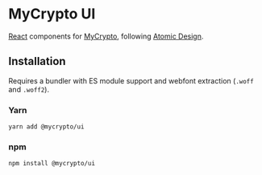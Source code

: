 # MyCrypto UI

[React](https://github.com/facebook/react) components for [MyCrypto](https://github.com/MyCryptoHQ/MyCrypto), following [Atomic Design](http://atomicdesign.bradfrost.com/).

## Installation

Requires a bundler with ES module support and webfont extraction (`.woff` and `.woff2`).

### Yarn

`yarn add @mycrypto/ui`

### npm

`npm install @mycrypto/ui`
